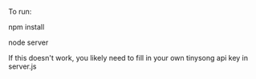 To run:

npm install

node server

If this doesn't work, you likely need to fill in your own tinysong api key in server.js
